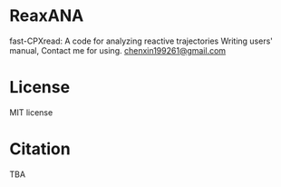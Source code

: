 # ReaxANA
fast-CPXread: A code for analyzing reactive trajectories
Writing users' manual, Contact me for using. chenxin199261@gmail.com

# License
MIT license


# Citation
TBA
